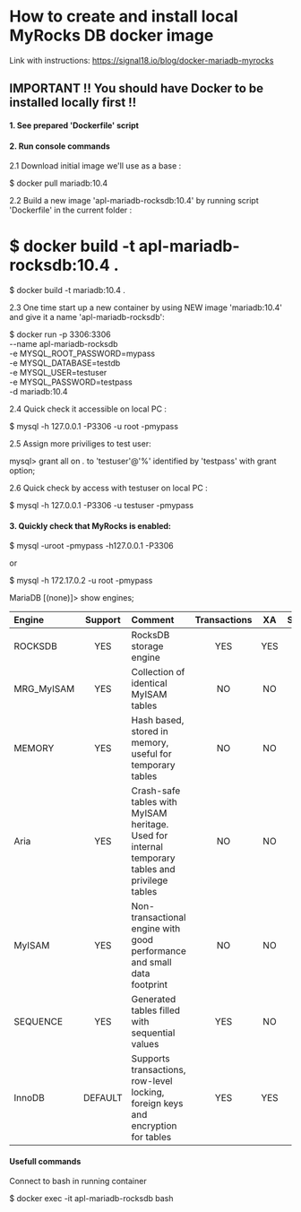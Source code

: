 # How to create and install local MyRocks DB docker image

Link with instructions:
https://signal18.io/blog/docker-mariadb-myrocks


##  IMPORTANT !! You should have Docker to be installed locally first !!

#### 1. See prepared 'Dockerfile' script


#### 2. Run console commands

2.1 Download initial image we'll use as a base :

$ docker pull mariadb:10.4


2.2 Build a new image 'apl-mariadb-rocksdb:10.4' by running script 'Dockerfile' in the current folder :

# $ docker build -t apl-mariadb-rocksdb:10.4 .
$ docker build -t mariadb:10.4 .


2.3 One time start up a new container by using NEW image 'mariadb:10.4' and give it a name 'apl-mariadb-rocksdb':

$ docker run -p 3306:3306 \
    --name apl-mariadb-rocksdb \
    -e MYSQL_ROOT_PASSWORD=mypass \
    -e MYSQL_DATABASE=testdb \
    -e MYSQL_USER=testuser \
    -e MYSQL_PASSWORD=testpass \
    -d mariadb:10.4


2.4 Quick check it accessible on local PC :

$ mysql -h 127.0.0.1 -P3306 -u root -pmypass

2.5 Assign more priviliges to test user:

mysql> grant all on *.* to 'testuser'@'%' identified by 'testpass' with grant option;

2.6 Quick check by access with testuser on local PC :

$ mysql -h 127.0.0.1 -P3306 -u testuser -pmypass


#### 3. Quickly check that MyRocks is enabled:

$ mysql -uroot -pmypass -h127.0.0.1 -P3306

or 

$ mysql -h 172.17.0.2 -u root -pmypass

MariaDB [(none)]> show engines;

| Engine | Support | Comment | Transactions | XA | Savepoints |
|:---|:---:|:---|:---:|:---:|:---:|
| ROCKSDB            | YES     | RocksDB storage engine                                                                          | YES          | YES  | YES        |
| MRG_MyISAM         | YES     | Collection of identical MyISAM tables                                                           | NO           | NO   | NO         |
| MEMORY             | YES     | Hash based, stored in memory, useful for temporary tables                                       | NO           | NO   | NO         |
| Aria               | YES     | Crash-safe tables with MyISAM heritage. Used for internal temporary tables and privilege tables | NO           | NO   | NO         |
| MyISAM             | YES     | Non-transactional engine with good performance and small data footprint                         | NO           | NO   | NO         |
| SEQUENCE           | YES     | Generated tables filled with sequential values                                                  | YES          | NO   | YES        |
| InnoDB             | DEFAULT | Supports transactions, row-level locking, foreign keys and encryption for tables                | YES          | YES  | YES        |
 

#### Usefull commands

Connect to bash in running container

$ docker exec -it apl-mariadb-rocksdb bash